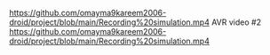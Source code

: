 https://github.com/omayma9kareem2006-droid/project/blob/main/Recording%20simulation.mp4
AVR video #2
https://github.com/omayma9kareem2006-droid/project/blob/main/Recording%20simulation.mp4
